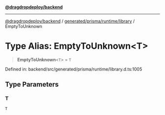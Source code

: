 [**@dragdropdeploy/backend**](../../../../../README.md)

***

[@dragdropdeploy/backend](../../../../../README.md) / [generated/prisma/runtime/library](../README.md) / EmptyToUnknown

# Type Alias: EmptyToUnknown\<T\>

> **EmptyToUnknown**\<`T`\> = `T`

Defined in: backend/src/generated/prisma/runtime/library.d.ts:1005

## Type Parameters

### T

`T`
